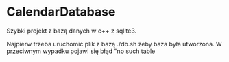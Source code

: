 # CalendarDatabase

Szybki projekt z bazą danych w c++ z sqlite3.

Najpierw trzeba uruchomić plik z bazą ./db.sh żeby baza była utworzona.
W przeciwnym wypadku pojawi się błąd "no such table
